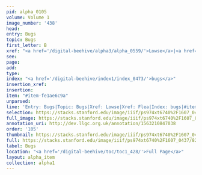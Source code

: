 ```yaml
---
pid: alpha_0105
volume: Volume 1
image_number: '438'
head: 
entry: Bugs
topic: Bugs
first_letter: B
xref: "<a href='/digital-beehive/alpha3/alpha_0559/'>Lowse</a>|<a href='/digital-beehive/alpha2/alpha_0329/'>Flea</a>"
see: 
page: 
add: 
type: 
index: "<a href='/digital-beehive/index1/index_0473/'>bugs</a>"
insertion_xref: 
insertion: 
item: "#item-fe1ae6c9a"
unparsed: 
line: 'Entry: Bugs|Topic: Bugs|Xref: Lowse|Xref: Flea|Index: bugs|#item-fe1ae6c9a'
selection: https://stacks.stanford.edu/image/iiif/ps974xt6740%2F1607_0437/821,3600,2931,304/full/0/default.jpg
full_image: https://stacks.stanford.edu/image/iiif/ps974xt6740%2F1607_0437/full/full/0/default.jpg
annotation_uri: http://dev.llgc.org.uk/annotation/1563210847038
order: '105'
thumbnail: https://stacks.stanford.edu/image/iiif/ps974xt6740%2F1607_0437/821,3600,600,180/250,/0/default.jpg
full: https://stacks.stanford.edu/image/iiif/ps974xt6740%2F1607_0437/821,3600,2931,304/full/0/default.jpg
label: Bugs
location: "<a href='/digital-beehive/toc/toc1_428/'>Full Page</a>"
layout: alpha_item
collection: alpha1
---
```

